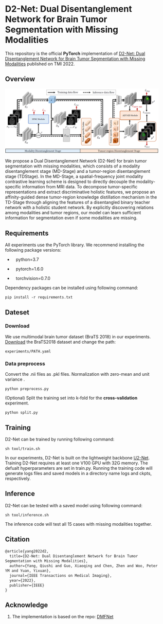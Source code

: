 # D2-Net: Dual Disentanglement Network for Brain Tumor Segmentation with Missing Modalities

This repository is the official **PyTorch** implementation of [D2-Net: Dual Disentanglement Network for Brain Tumor Segmentation with Missing Modalities](https://ieeexplore.ieee.org/document/9775681) published on TMI 2022.

## Overview
![image](https://github.com/CityU-AIM-Group/D2Net/blob/main/figs/D2Net.png)

We propose a Dual Disentanglement Network (D2-Net) for brain tumor segmentation with missing modalities, which consists of a modality disentanglement stage (MD-Stage) and a tumor-region disentanglement stage (TDStage). In the MD-Stage, a spatial-frequency joint modality contrastive learning scheme is designed to directly decouple the modality-specific information from MRI data. To decompose tumor-specific representations and extract discriminative holistic features, we propose an affinity-guided dense tumor-region knowledge distillation mechanism in the TD-Stage through aligning the features of a disentangled binary teacher network with a holistic student network. By explicitly discovering relations among modalities and tumor regions, our model can learn sufficient information for segmentation even if some modalities are missing.

## Requirements
All experiments use the PyTorch library. We recommend installing the following package versions:

* &nbsp;&nbsp; python=3.7 

* &nbsp;&nbsp; pytorch=1.6.0

* &nbsp;&nbsp; torchvision=0.7.0

Dependency packages can be installed using following command:
```
pip install -r requirements.txt
```

## Dateset
### Download
We use multimodal brain tumor dataset (BraTS 2018) in our experiments. [Download](https://www.med.upenn.edu/sbia/brats2018.html) the BraTS2018 dataset and change the path:

```
experiments/PATH.yaml
```

### Data preprocess
Convert the .nii files as .pkl files. Normalization with zero-mean and unit variance . 

```
python preprocess.py
```

(Optional) Split the training set into k-fold for the **cross-validation** experiment.

```
python split.py
```

## Training
D2-Net can be trained by running following command:

```
sh tool/train.sh
```
In our experiments, D2-Net is built on the lightweight backbone [U2-Net](https://arxiv.org/abs/1909.06012). Training D2-Net requires at least one V100 GPU with 32G memory. The defualt hyperparameters are set in train.py. Running the training code will generate logs files and saved models in a directory name logs and ckpts, respectively.

## Inference
D2-Net can be tested with a saved model using following command:
```
sh tool/inference.sh
```
The inference code will test all 15 cases with missing modalities together.

## Citation
```
@article{yang2022d2,
  title={D2-Net: Dual Disentanglement Network for Brain Tumor Segmentation with Missing Modalities},
  author={Yang, Qiushi and Guo, Xiaoqing and Chen, Zhen and Woo, Peter YM and Yuan, Yixuan},
  journal={IEEE Transactions on Medical Imaging},
  year={2022},
  publisher={IEEE}
}
```

## Acknowledge
1. The implementation is based on the repo: [DMFNet](https://github.com/China-LiuXiaopeng/BraTS-DMFNet)
